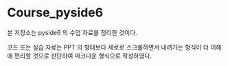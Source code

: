 # Course_pyside6

본 저장소는 pyside6 의 수업 자료를 정리한 것이다.

코드 또는 실습 자료는 PPT 의 형태보다 세로로 스크롤하면서 내려가는 형식이 더 이해에 편리할 것으로 판단하여 마크다운 형식으로 작성하였다.
